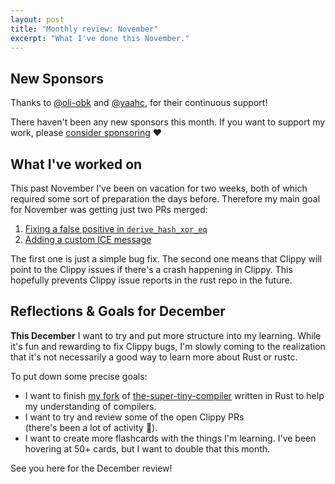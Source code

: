 ```yaml
---
layout: post
title: "Monthly review: November"
excerpt: "What I've done this November."
---
```


## New Sponsors

Thanks to [@oli-obk] and [@yaahc], for their continuous support!

There haven't been any new sponsors this month. If you want to support my work,
please [consider sponsoring](https://phansch.net/thanks) :heart:

## What I've worked on

This past November I've been on vacation for two weeks, both of which required
some sort of preparation the days before. Therefore my main goal for November
was getting just two PRs merged:

1. [Fixing a false positive in `derive_hash_xor_eq`](https://github.com/rust-lang/rust-clippy/pull/4766)
2. [Adding a custom ICE message](https://github.com/rust-lang/rust-clippy/pull/4588)

The first one is just a simple bug fix. The second one means that Clippy will
point to the Clippy issues if there's a crash happening in Clippy. This
hopefully prevents Clippy issue reports in the rust repo in the future.

## Reflections & Goals for December

**This December** I want to try and put more structure into my learning. While
it's fun and rewarding to fix Clippy bugs, I'm slowly coming to the realization
that it's not necessarily a good way to learn more about Rust or rustc.

To put down some precise goals:

* I want to finish [my fork][fork] of [the-super-tiny-compiler][upstream]
  written in Rust to help my understanding of compilers.
* I want to try and review some of the open Clippy PRs  
  (there's been a lot of activity :tada:).
* I want to create more flashcards with the things I'm learning. I've been
  hovering at 50+ cards, but I want to double that this month.

See you here for the December review!

[fork]: https://github.com/phansch/the-super-tiny-compiler-in-rust
[upstream]: https://github.com/jamiebuilds/the-super-tiny-compiler
[sponsorship profile]: https://github.com/sponsors/phansch
[paypal.me profile]: https://www.paypal.me/philhansch
[@oli-obk]: https://github.com/oli-obk
[@yaahc]: https://github.com/yaahc
